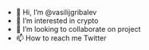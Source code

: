 - 👋 Hi, I’m @vasilijgribalev
- 👀 I’m interested in crypto
- 💞️ I’m looking to collaborate on project
- 📫 How to reach me Twitter

<!---
vasilijgribalev/vasilijgribalev is a ✨ special ✨ repository because its `README.md` (this file) appears on your GitHub profile.
You can click the Preview link to take a look at your changes.
--->
